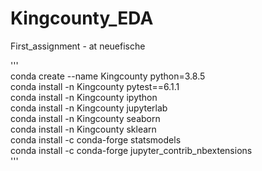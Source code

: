 # Kingcounty_EDA
First_assignment - at neuefische

'''  
conda create --name Kingcounty python=3.8.5  
conda install -n Kingcounty pytest==6.1.1  
conda install -n Kingcounty ipython  
conda install -n Kingcounty jupyterlab  
conda install -n Kingcounty seaborn  
conda install -n Kingcounty sklearn  
conda install -c conda-forge statsmodels  
conda install -c conda-forge jupyter_contrib_nbextensions  
'''
